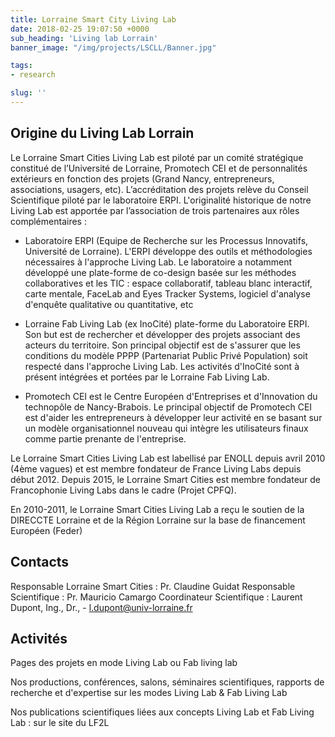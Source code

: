```yaml
---
title: Lorraine Smart City Living Lab
date: 2018-02-25 19:07:50 +0000
sub_heading: 'Living lab Lorrain'
banner_image: "/img/projects/LSCLL/Banner.jpg"

tags:
- research

slug: ''
---
```


## Origine du Living Lab Lorrain

Le Lorraine Smart Cities Living Lab est piloté par un comité stratégique constitué de l’Université de Lorraine, Promotech CEI et de personnalités extérieurs en fonction des projets (Grand Nancy, entrepreneurs, associations, usagers, etc). L’accréditation des projets relève du Conseil Scientifique piloté par le laboratoire ERPI.
L'originalité historique de notre Living Lab est apportée par l’association de trois partenaires aux rôles complémentaires :

- Laboratoire ERPI (Equipe de Recherche sur les Processus Innovatifs, Université de Lorraine). L'ERPI développe des outils et méthodologies nécessaires à l'approche Living Lab. Le laboratoire a notamment développé une plate-forme de co-design basée sur les méthodes collaboratives et les TIC : espace collaboratif, tableau blanc interactif, carte mentale, FaceLab and Eyes Tracker Systems, logiciel d'analyse d'enquête qualitative ou quantitative, etc

- Lorraine Fab Living Lab (ex InoCité) plate-forme du Laboratoire ERPI. Son but est de rechercher et développer des projets associant des acteurs du territoire. Son principal objectif est de s'assurer que les conditions du modèle PPPP (Partenariat Public Privé Population) soit respecté dans l'approche Living Lab. Les activités d'InoCité sont à présent intégrées et portées par le Lorraine Fab Living Lab.

- Promotech CEI est le Centre Européen d'Entreprises et d'Innovation du technopôle de Nancy-Brabois. Le principal objectif de Promotech CEI est d'aider les entrepreneurs à développer leur activité en se basant sur un modèle organisationnel nouveau qui intègre les utilisateurs finaux comme partie prenante de l'entreprise.


Le Lorraine Smart Cities Living Lab est labellisé par ENOLL depuis avril 2010 (4ème vagues) et est membre fondateur de France Living Labs depuis début 2012. Depuis 2015, le Lorraine Smart Cities est membre fondateur de Francophonie Living Labs dans le cadre (Projet CPFQ).

En 2010-2011, le Lorraine Smart Cities Living Lab a reçu le soutien de la DIRECCTE Lorraine et de la Région Lorraine sur la base de financement Européen (Feder)

## Contacts

Responsable Lorraine Smart Cities : Pr. Claudine Guidat
Responsable Scientifique : Pr. Mauricio Camargo
Coordinateur Scientifique : Laurent Dupont, Ing., Dr., - l.dupont@univ-lorraine.fr

## Activités

Pages des projets en mode Living Lab ou Fab living lab

Nos productions, conférences, salons, séminaires scientifiques, rapports de recherche et d'expertise sur les modes Living Lab & Fab Living Lab

Nos publications scientifiques liées aux concepts Living Lab et Fab Living Lab : sur le site du LF2L
